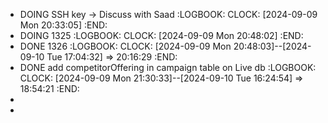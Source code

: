 - DOING SSH key -> Discuss with Saad
  :LOGBOOK:
  CLOCK: [2024-09-09 Mon 20:33:05]
  :END:
- DOING 1325
  :LOGBOOK:
  CLOCK: [2024-09-09 Mon 20:48:02]
  :END:
- DONE 1326
  :LOGBOOK:
  CLOCK: [2024-09-09 Mon 20:48:03]--[2024-09-10 Tue 17:04:32] =>  20:16:29
  :END:
- DONE add competitorOffering in campaign table on Live db
  :LOGBOOK:
  CLOCK: [2024-09-09 Mon 21:30:33]--[2024-09-10 Tue 16:24:54] =>  18:54:21
  :END:
-
-